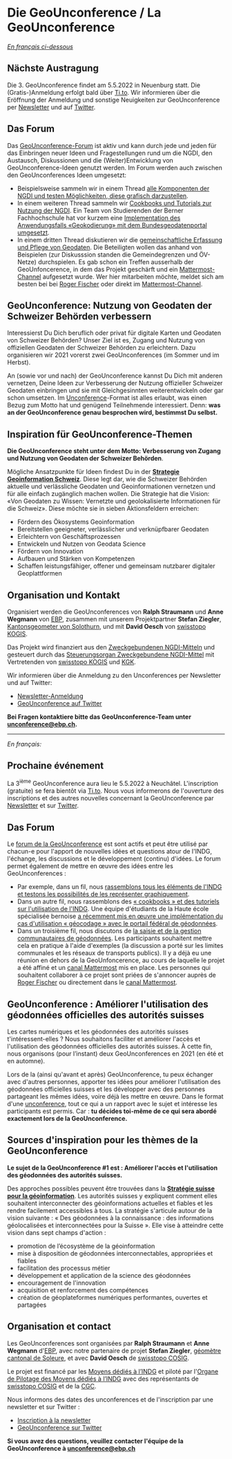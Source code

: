 # Die GeoUnconference / La GeoUnconference

*[En français ci-dessous](#francais)*

## Nächste Austragung
Die 3. GeoUnconference findet am 5.5.2022 in Neuenburg statt. Die (Gratis-)Anmeldung erfolgt bald über [Ti.to](https://ti.to/geounconference). Wir informieren über die Eröffnung der Anmeldung und sonstige Neuigkeiten zur GeoUnconference per [Newsletter](http://eepurl.com/ht_KRn) und auf [Twitter](https://www.twitter.com/geounconference).

## Das Forum
Das [GeoUnconference-Forum](https://github.com/GeoUnconference/discussions/discussions) ist aktiv und kann durch jede und jeden für das Einbringen neuer Ideen und Fragestellungen rund um die NGDI, den Austausch, Diskussionen und die (Weiter)Entwicklung von GeoUnconference-Ideen genutzt werden. Im Forum werden auch zwischen den GeoUnconferences Ideen umgesetzt:
-	Beispielsweise sammeln wir in einem Thread [alle Komponenten der NGDI und testen Möglichkeiten, diese grafisch darzustellen](https://github.com/GeoUnconference/discussions/discussions/31).
-	In einem weiteren Thread sammeln wir [Cookbooks und Tutorials zur Nutzung der NGDI](https://github.com/GeoUnconference/discussions/discussions/4). Ein Team von Studierenden der Berner Fachhochschule hat vor kurzem eine [Implementation des Anwendungsfalls «Geokodierung» mit dem Bundesgeodatenportal umgesetzt](https://github.com/GeoUnconference/discussions/discussions/4#discussioncomment-2010293).
-	In einem dritten Thread diskutieren wir die [gemeinschaftliche Erfassung und Pflege von Geodaten](https://github.com/GeoUnconference/discussions/discussions/10). Die Beteiligten wollen das anhand von Beispielen (zur Diskusssion standen die Gemeindegrenzen und ÖV-Netze) durchspielen. Es gab schon ein Treffen ausserhalb der GeoUnfoncerence, in dem das Projekt geschärft und ein [Mattermost-Channel](https://community.posmo.coop/signup_email?id=t67y3ecuzpy5my4b7qpnnnsi3h) aufgesetzt wurde. Wer hier mitarbeiten möchte, meldet sich am besten bei bei [Roger Fischer](mailto:roger@datamap.io) oder direkt im [Mattermost-Channel](https://community.posmo.coop/signup_email?id=t67y3ecuzpy5my4b7qpnnnsi3h).

## GeoUnconference: Nutzung von Geodaten der Schweizer Behörden verbessern

Interessierst Du Dich beruflich oder privat für digitale Karten und Geodaten von Schweizer Behörden? Unser Ziel ist es, Zugang und Nutzung von offiziellen Geodaten der Schweizer Behörden zu erleichtern. Dazu organisieren wir 2021 vorerst zwei GeoUnconferences (im Sommer und im Herbst).

An (sowie vor und nach) der GeoUnconference kannst Du Dich mit anderen vernetzen, Deine Ideen zur Verbesserung der Nutzung offizieller Schweizer Geodaten einbringen und sie mit Gleichgesinnten weiterentwickeln oder gar schon umsetzen. Im [Unconference](https://en.wikipedia.org/wiki/Unconference)-Format ist alles erlaubt, was einen Bezug zum Motto hat und genügend Teilnehmende interessiert. Denn: **was an der GeoUnconference genau besprochen wird, bestimmst Du selbst.**

## Inspiration für GeoUnconference-Themen

**Die GeoUnconference steht unter dem Motto: Verbesserung von Zugang und Nutzung von Geodaten der Schweizer Behörden**.

Mögliche Ansatzpunkte für Ideen findest Du in der [**Strategie Geoinformation Schweiz**](https://www.geo.admin.ch/de/ueber-geo-admin/leistungsauftrag/strategie-und-umsetzung.html). Diese legt dar, wie die Schweizer Behörden aktuelle und verlässliche Geodaten und Geoinformationen vernetzen und für alle einfach zugänglich machen wollen. Die Strategie hat die Vision: «Von Geodaten zu Wissen: Vernetzte und geolokalisierte Informationen für die Schweiz». Diese möchte sie in sieben Aktionsfeldern erreichen:

- Fördern des Ökosystems Geoinformation
- Bereitstellen geeigneter, verlässlicher und verknüpfbarer Geodaten
- Erleichtern von Geschäftsprozessen
- Entwickeln und Nutzen von Geodata Science
- Fördern von Innovation
- Aufbauen und Stärken von Kompetenzen
- Schaffen leistungsfähiger, offener und gemeinsam nutzbarer digitaler Geoplattformen

## Organisation und Kontakt

Organisiert werden die GeoUnconferences von **Ralph Straumann** und **Anne Wegmann** von [EBP](https://www.ebp.ch), zusammen mit unserem Projektpartner **Stefan Ziegler**, [Kantonsgeometer von Solothurn](https://so.ch/verwaltung/bau-und-justizdepartement/amt-fuer-geoinformation/ueber-uns), und mit **David Oesch** von [swisstopo KOGIS](https://www.swisstopo.admin.ch/de/swisstopo/organisation/kogis.html). 

Das Projekt wird finanziert aus den [Zweckgebundenen NGDI-Mitteln](https://www.geo.admin.ch/de/ueber-geo-admin/leistungsauftrag/zweckgebundene-ngdi-mittel.html) und gesteuert durch das [Steuerungsorgan Zweckgebundene NGDI-Mittel](https://www.geo.admin.ch/de/ueber-geo-admin/leistungsauftrag/zweckgebundene-ngdi-mittel.html) mit Vertretenden von [swisstopo KOGIS](https://www.swisstopo.admin.ch/de/swisstopo/organisation/kogis.html) und [KGK](https://kgk-cgc.ch).

Wir informieren über die Anmeldung zu den Unconferences per Newsletter und auf Twitter:

- [Newsletter-Anmeldung](http://eepurl.com/ht_KRn)
- [GeoUnconference auf Twitter](https://www.twitter.com/geounconference)

**Bei Fragen kontaktiere bitte das GeoUnconference-Team unter <a href="mailto:unconference@ebp.ch">unconference@ebp.ch</a>.**

<hr>

*<a name="francais"/>En français:*

## Prochaine événement
La 3<sup>ième</sup> GeoUnconference aura lieu le 5.5.2022 à Neuchâtel. L'inscription (gratuite) se fera bientôt via [Ti.to](https://ti.to/geounconference). Nous vous informerons de l'ouverture des inscriptions et des autres nouvelles concernant la GeoUnconference par [Newsletter](http://eepurl.com/ht_KRn) et sur [Twitter](https://www.twitter.com/geounconference).

## Das Forum
Le [forum de la GeoUnconference](https://github.com/GeoUnconference/discussions/discussions) est sont actifs et peut être utilisé par chacun-e pour l'apport de nouvelles idées et questions atour de l'INDG, l'échange, les discussions et le développement (continu) d'idées. Le forum permet également de mettre en œuvre des idées entre les GeoUnconferences :
- Par exemple, dans un fil, nous [rassemblons tous les éléments de l'INDG et testons les possibilités de les représenter graphiquement](https://github.com/GeoUnconference/discussions/discussions/31).
- Dans un autre fil, nous rassemblons des [« cookbooks » et des tutoriels sur l'utilisation de l'INDG](https://github.com/GeoUnconference/discussions/discussions/4). Une équipe d'étudiants de la Haute école spécialisée bernoise [a récemment mis en œuvre une implémentation du cas d'utilisation « géocodage » avec le portail fédéral de géodonnées](https://github.com/GeoUnconference/discussions/discussions/4#discussioncomment-2010293).
- Dans un troisième fil, nous discutons de [la saisie et de la gestion communautaires de géodonnées](https://github.com/GeoUnconference/discussions/discussions/10). Les participants souhaitent mettre cela en pratique à l'aide d'exemples (la discussion a porté sur les limites communales et les réseaux de transports publics). Il y a déjà eu une réunion en dehors de la GeoUnfoncerence, au cours de laquelle le projet a été affiné et un [canal Mattermost](https://community.posmo.coop/signup_email?id=t67y3ecuzpy5my4b7qpnnnsi3h) mis en place. Les personnes qui souhaitent collaborer à ce projet sont priées de s'annoncer auprès de [Roger Fischer](mailto:roger@datamap.io) ou directement dans le [canal Mattermost](https://community.posmo.coop/signup_email?id=t67y3ecuzpy5my4b7qpnnnsi3h).

## GeoUnconference : Améliorer l'utilisation des géodonnées officielles des autorités suisses

Les cartes numériques et les géodonnées des autorités suisses t'intéressent-elles ? Nous souhaitons faciliter et améliorer l'accès et l'utilisation des géodonnées officielles des autorités suisses. À cette fin, nous organisons (pour l’instant) deux GeoUnconferences en 2021 (en été et en automne).

Lors de la (ainsi qu'avant et après) GeoUnconference, tu peux échanger avec d'autres personnes, apporter tes idées pour améliorer l'utilisation des géodonnées officielles suisses et les développer avec des personnes partageant les mêmes idées, voire déjà les mettre en œuvre. Dans le format d'une [unconference](https://en.wikipedia.org/wiki/Unconference), tout ce qui a un rapport avec le sujet et intéresse les participants est permis. Car : **tu décides toi-même de ce qui sera abordé exactement lors de la GeoUnconference.**

## Sources d'inspiration pour les thèmes de la GeoUnconference

**Le sujet de la GeoUnconference #1 est : Améliorer l'accès et l'utilisation des géodonnées des autorités suisses.**

Des approches possibles peuvent être trouvées dans la [**Stratégie suisse pour la géoinformation**](https://www.geo.admin.ch/fr/geo-admin-ch/mandat-de-prestations/strategie-et-mise-en-%C5%93uvre.html). Les autorités suisses y expliquent comment elles souhaitent interconnecter des géoinformations actuelles et fiables et les rendre facilement accessibles à tous. La stratégie s'articule autour de la vision suivante : « Des géodonnées à la connaissance : des informations géolocalisées et interconnectées pour la Suisse ». Elle vise à atteindre cette vision dans sept champs d'action :

- promotion de l’écosystème de la géoinformation
- mise à disposition de géodonnées interconnectables, appropriées et fiables
- facilitation des processus métier
- développement et application de la science des géodonnées
- encouragement de l'innovation
- acquisition et renforcement des compétences
- création de géoplateformes numériques performantes, ouvertes et partagées

## Organisation et contact

Les GeoUnconferences sont organisées par **Ralph Straumann** et **Anne Wegmann** d'[EBP](https://www.ebp.ch), avec notre partenaire de projet **Stefan Ziegler**, [géomètre cantonal de Soleure](https://so.ch/verwaltung/bau-und-justizdepartement/amt-fuer-geoinformation/ueber-uns/), et avec **David Oesch** de [swisstopo COSIG](https://www.swisstopo.admin.ch/fr/swisstopo/organisation/cosig.html).

Le projet est financé par les [Moyens dédiés à l’INDG](https://www.geo.admin.ch/fr/geo-admin-ch/mandat-de-prestations/moyens-dedies-indg.html) et piloté par l'[Organe de Pilotage des Moyens dédiés à l’INDG](https://www.geo.admin.ch/fr/geo-admin-ch/mandat-de-prestations/moyens-dedies-indg.html) avec des représentants de [swisstopo COSIG](https://www.swisstopo.admin.ch/fr/swisstopo/organisation/cosig.html) et de la [CGC](https://kgk-cgc.ch/).

Nous informons des dates des unconferences et de l'inscription par une newsletter et sur Twitter :

- [Inscription à la newsletter](http://eepurl.com/ht_KRn)
- [GeoUnconference sur Twitter](https://www.twitter.com/geounconference)

**Si vous avez des questions, veuillez contacter l'équipe de la GeoUnconference à <a href="mailto:unconference@ebp.ch">unconference@ebp.ch</a>**
